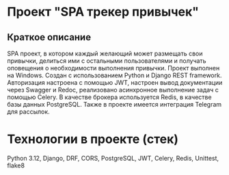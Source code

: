 # Проект "SPA трекер привычек"
## Краткое описание
SPA проект, в котором каждый желающий может размещать свои привычки, делиться ими с остальными пользователями и получать оповещения о необходимости выполнения привычки. Проект выполнен на Windows. Создан с использованием Python и Django REST framework. Авторизация настроена с помощью JWT, настроен вывод документации через Swagger и Redoc, реализовано асинхронное выполнение задач с помощью Celery. В качестве брокера используется Redis, в качестве базы данных PostgreSQL. Также в проекте имеется интеграция Telegram для рассылок.
# Технологии в проекте (стек)
Python 3.12,
Django,
DRF,
CORS,
PostgreSQL,
JWT,
Celery,
Redis,
Unittest,
flake8

